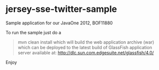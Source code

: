 jersey-sse-twitter-sample
=========================

Sample application for our JavaOne 2012, BOF11880

To run the sample just do a 
>mvn clean install 
which will build the web application archive (war) which can be deployed to the latest build of GlassFish application server available at:
http://dlc.sun.com.edgesuite.net/glassfish/4.0/

Enjoy